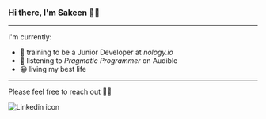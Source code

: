 ### Hi there, I'm Sakeen 🦾🤖

---

<!--
**keenzman/keenzman** is a ✨ _special_ ✨ repository because its `README.md` (this file) appears on your GitHub profile.

Here are some ideas to get you started:

- 🔭 I’m currently working on ...
- 🌱 I’m currently learning ...
- 👯 I’m looking to collaborate on ...
- 🤔 I’m looking for help with ...
- 💬 Ask me about ...
- 📫 How to reach me: ...
- 😄 Pronouns: ...
- ⚡ Fun fact: ...
-->

I'm currently:
- 🌱 training to be a Junior Developer at _nology.io_
- 📙 listening to _Pragmatic Programmer_ on Audible
- 😁 living my best life

---

Please feel free to reach out 👊🏽

<a href="https://www.linkedin.com/in/sakeen-zaman/">
<img src="https://img.shields.io/badge/LinkedIn-0077B5?style=for-the-badge&logo=linkedin&logoColor=white"
     alt="Linkedin icon"
     style="float: left; margin-right: 10px;" />
  </a>
  
